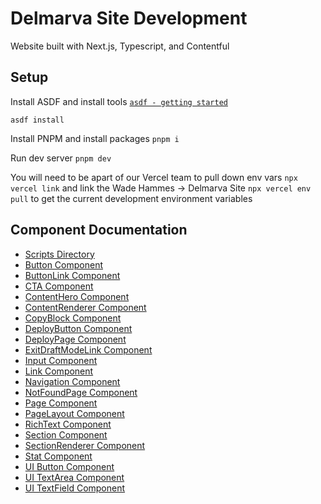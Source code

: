 # Delmarva Site Development
Website built with Next.js, Typescript, and Contentful

## Setup
Install ASDF and install tools
[`asdf - getting started`](https://asdf-vm.com/guide/getting-started.html)

`asdf install`

Install PNPM and install packages
`pnpm i`

Run dev server
`pnpm dev`

You will need to be apart of our Vercel team to pull down env vars
`npx vercel link` and link the Wade Hammes -> Delmarva Site
`npx vercel env pull` to get the current development environment variables

## Component Documentation

- [Scripts Directory](scripts/README.md)
- [Button Component](src/components/Button/README.md)
- [ButtonLink Component](src/components/ButtonLink/README.md)
- [CTA Component](src/components/CTA/README.md)
- [ContentHero Component](src/components/ContentHero/README.md)
- [ContentRenderer Component](src/components/ContentRenderer/README.md)
- [CopyBlock Component](src/components/CopyBlock/README.md)
- [DeployButton Component](src/components/DeployButton/README.md)
- [DeployPage Component](src/components/DeployPage/README.md)
- [ExitDraftModeLink Component](src/components/ExitDraftModeLink/README.md)
- [Input Component](src/components/Input/README.md)
- [Link Component](src/components/Link/README.md)
- [Navigation Component](src/components/Navigation/README.md)
- [NotFoundPage Component](src/components/NotFoundPage/README.md)
- [Page Component](src/components/Page/README.md)
- [PageLayout Component](src/components/PageLayout/README.md)
- [RichText Component](src/components/RichText/README.md)
- [Section Component](src/components/Section/README.md)
- [SectionRenderer Component](src/components/SectionRenderer/README.md)
- [Stat Component](src/components/Stat/README.md)
- [UI Button Component](src/ui/Button/README.md)
- [UI TextArea Component](src/ui/TextArea/README.md)
- [UI TextField Component](src/ui/TextField/README.md)
